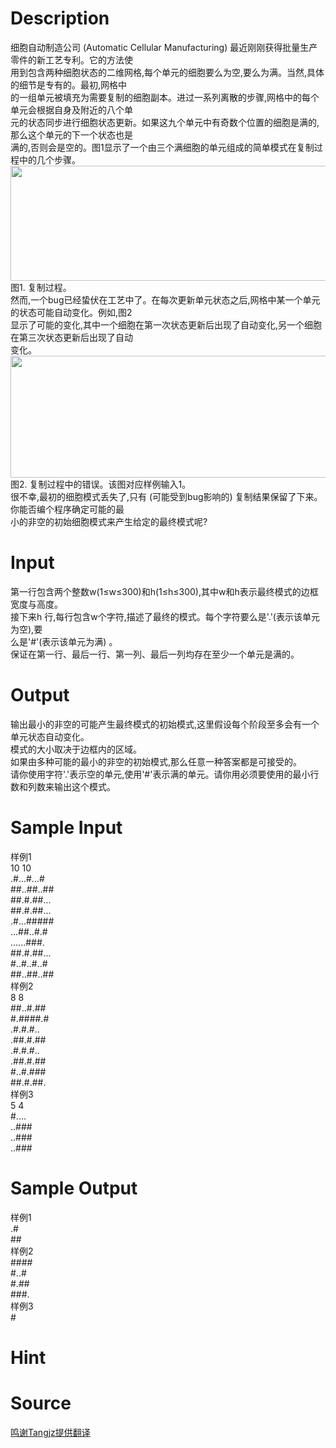 
# Description

<div class="content"><div>细胞自动制造公司 (Automatic Cellular Manufacturing) 最近刚刚获得批量生产零件的新工艺专利。它的方法使</div>
<div>用到包含两种细胞状态的二维网格,每个单元的细胞要么为空,要么为满。当然,具体的细节是专有的。最初,网格中</div>
<div>的一组单元被填充为需要复制的细胞副本。进过一系列离散的步骤,网格中的每个单元会根据自身及附近的八个单</div>
<div>元的状态同步进行细胞状态更新。如果这九个单元中有奇数个位置的细胞是满的,那么这个单元的下一个状态也是</div>
<div>满的,否则会是空的。图1显示了一个由三个满细胞的单元组成的简单模式在复制过程中的几个步骤。</div>
<div><img src="/source/bzoj/4954/img/aHR0cHM6Ly9seWRzeS5jb20vSnVkZ2VPbmxpbmUvdXBsb2FkLzIwMTcwOC81NS5wbmc=.png" width="837" height="184" alt=""/></div>
<div></div>
<div>图1. 复制过程。</div>
<div>然而,一个bug已经蛰伏在工艺中了。在每次更新单元状态之后,网格中某一个单元的状态可能自动变化。例如,图2</div>
<div>显示了可能的变化,其中一个细胞在第一次状态更新后出现了自动变化,另一个细胞在第三次状态更新后出现了自动</div>
<div>变化。</div>
<div><img src="/source/bzoj/4954/img/aHR0cHM6Ly9seWRzeS5jb20vSnVkZ2VPbmxpbmUvdXBsb2FkLzIwMTcwOC82Ni5wbmc=.png" width="853" height="195" alt=""/></div>
<div></div>
<div>图2. 复制过程中的错误。该图对应样例输入1。</div>
<div>很不幸,最初的细胞模式丢失了,只有 (可能受到bug影响的) 复制结果保留了下来。你能否编个程序确定可能的最</div>
<div>小的非空的初始细胞模式来产生给定的最终模式呢?</div></div>

# Input

<div class="content"><div>第一行包含两个整数w(1≤w≤300)和h(1≤h≤300),其中w和h表示最终模式的边框宽度与高度。</div>
<div>接下来h 行,每行包含w个字符,描述了最终的模式。每个字符要么是&#39;.&#39;(表示该单元为空),要</div>
<div>么是&#39;#&#39;(表示该单元为满) 。</div>
<div>保证在第一行、最后一行、第一列、最后一列均存在至少一个单元是满的。</div></div>

# Output

<div class="content"><div>输出最小的非空的可能产生最终模式的初始模式,这里假设每个阶段至多会有一个单元状态自动变化。</div>
<div>模式的大小取决于边框内的区域。</div>
<div>如果由多种可能的最小的非空的初始模式,那么任意一种答案都是可接受的。</div>
<div>请你使用字符&#39;.&#39;表示空的单元,使用&#39;#&#39;表示满的单元。请你用必须要使用的最小行数和列数来输出这个模式。</div></div>

# Sample Input

<div class="content"><span class="sampledata">样例1<br/>
10 10<br/>
.#...#...#<br/>
##..##..##<br/>
##.#.##...<br/>
##.#.##...<br/>
.#...#####<br/>
...##..#.#<br/>
......###.<br/>
##.#.##...<br/>
#..#..#..#<br/>
##..##..##<br/>
样例2<br/>
8 8<br/>
##..#.##<br/>
#.####.#<br/>
.#.#.#..<br/>
.##.#.##<br/>
.#.#.#..<br/>
.##.#.##<br/>
#..#.###<br/>
##.#.##.<br/>
样例3<br/>
5 4<br/>
#....<br/>
..###<br/>
..###<br/>
..###</span></div>

# Sample Output

<div class="content"><span class="sampledata">样例1<br/>
.#<br/>
##<br/>
样例2<br/>
####<br/>
#..#<br/>
#.##<br/>
###.<br/>
样例3<br/>
#</span></div>

# Hint

<div class="content"><p></p></div>

# Source

<div class="content"><p><a href="problemset.php?search=鸣谢Tangjz提供翻译">鸣谢Tangjz提供翻译</a></p></div>


